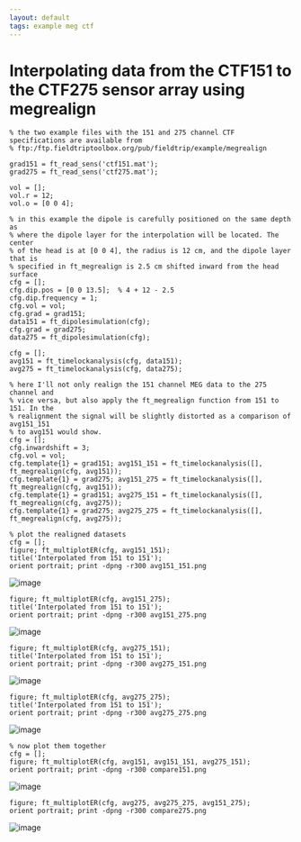 ```yaml
---
layout: default
tags: example meg ctf
---
```


# Interpolating data from the CTF151 to the CTF275 sensor array using megrealign

	
	% the two example files with the 151 and 275 channel CTF specifications are available from
	% ftp:/ftp.fieldtriptoolbox.org/pub/fieldtrip/example/megrealign
	
	grad151 = ft_read_sens('ctf151.mat');
	grad275 = ft_read_sens('ctf275.mat');
	
	vol = [];
	vol.r = 12;
	vol.o = [0 0 4];
	
	% in this example the dipole is carefully positioned on the same depth as
	% where the dipole layer for the interpolation will be located. The center
	% of the head is at [0 0 4], the radius is 12 cm, and the dipole layer that is
	% specified in ft_megrealign is 2.5 cm shifted inward from the head surface
	cfg = [];
	cfg.dip.pos = [0 0 13.5];  % 4 + 12 - 2.5
	cfg.dip.frequency = 1;
	cfg.vol = vol;
	cfg.grad = grad151;
	data151 = ft_dipolesimulation(cfg);
	cfg.grad = grad275;
	data275 = ft_dipolesimulation(cfg);
	
	cfg = [];
	avg151 = ft_timelockanalysis(cfg, data151);
	avg275 = ft_timelockanalysis(cfg, data275);
	
	% here I'll not only realign the 151 channel MEG data to the 275 channel and 
	% vice versa, but also apply the ft_megrealign function from 151 to 151. In the 
	% realignment the signal will be slightly distorted as a comparison of avg151_151 
	% to avg151 would show.
	cfg = [];
	cfg.inwardshift = 3;
	cfg.vol = vol;
	cfg.template{1} = grad151; avg151_151 = ft_timelockanalysis([], ft_megrealign(cfg, avg151));
	cfg.template{1} = grad275; avg151_275 = ft_timelockanalysis([], ft_megrealign(cfg, avg151));
	cfg.template{1} = grad151; avg275_151 = ft_timelockanalysis([], ft_megrealign(cfg, avg275));
	cfg.template{1} = grad275; avg275_275 = ft_timelockanalysis([], ft_megrealign(cfg, avg275));

    % plot the realigned datasets
    cfg = [];
    figure; ft_multiplotER(cfg, avg151_151); 
    title('Interpolated from 151 to 151'); 
    orient portrait; print -dpng -r300 avg151_151.png
![image](/media/example/megrealign/avg151_151.png@500)

    figure; ft_multiplotER(cfg, avg151_275); 
    title('Interpolated from 151 to 151'); 
    orient portrait; print -dpng -r300 avg151_275.png
![image](/media/example/megrealign/avg151_275.png@500)

    figure; ft_multiplotER(cfg, avg275_151); 
    title('Interpolated from 151 to 151'); 
    orient portrait; print -dpng -r300 avg275_151.png
![image](/media/example/megrealign/avg275_151.png@500)

    figure; ft_multiplotER(cfg, avg275_275); 
    title('Interpolated from 151 to 151'); 
    orient portrait; print -dpng -r300 avg275_275.png
![image](/media/example/megrealign/avg275_275.png@500)

    % now plot them together
    cfg = [];
    figure; ft_multiplotER(cfg, avg151, avg151_151, avg275_151); 
    orient portrait; print -dpng -r300 compare151.png
![image](/media/example/megrealign/compare151.png@500)

    figure; ft_multiplotER(cfg, avg275, avg275_275, avg151_275); 
    orient portrait; print -dpng -r300 compare275.png
![image](/media/example/megrealign/compare275.png@500)

